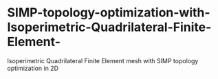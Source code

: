 # SIMP-topology-optimization-with-Isoperimetric-Quadrilateral-Finite-Element-
 Isoperimetric Quadrilateral  Finite Element mesh with SIMP topology optimization in 2D
